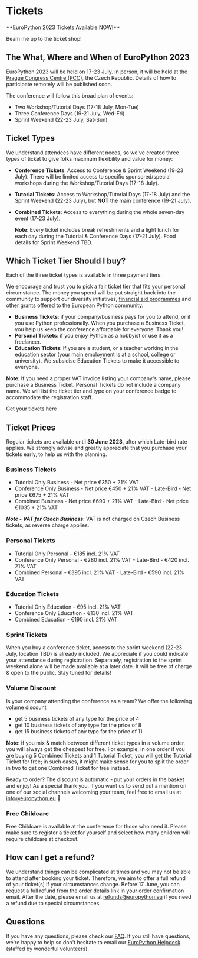 # Tickets

<div style={{textAlign: "center"}}>
**EuroPython 2023 Tickets Available NOW!**

  <ButtonLink href="https://pretix.eu/europython/ep2023/">Beam me up to the ticket shop!</ButtonLink>
</div>

## The What, Where and When of EuroPython 2023

EuroPython 2023 will be held on 17-23 July. In person, it will be held at
the [Prague Congress Centre (PCC)](https://www.praguecc.cz/en/homepage), the Czech Republic.
Details of how to participate remotely will be published soon.

The conference will follow this broad plan of events:

- Two Workshop/Tutorial Days (17-18 July, Mon-Tue)
- Three Conference Days (19-21 July, Wed-Fri)
- Sprint Weekend (22-23 July, Sat-Sun)

## Ticket Types

We understand attendees have different needs, so we've created three types of
ticket to give folks maximum flexibility and value for money:

- **Conference Tickets**: Access to Conference & Sprint Weekend (19-23 July).
  There will be limited access to specific sponsored/special workshops during
  the Workshop/Tutorial Days (17-18 July).
- **Tutorial Tickets**: Access to Workshop/Tutorial Days (17-18 July) and the
  Sprint Weekend (22-23 July), but **NOT** the main conference (19-21 July).
- **Combined Tickets**: Access to everything during the whole seven-day
  event (17-23 July).

  **Note**: Every ticket includes break refreshments and a light lunch for each day during the Tutorial & Conference Days (17-21 July). Food details for Sprint Weekend TBD.

## Which Ticket Tier Should I buy?

Each of the three ticket types is available in three payment tiers.

We encourage and trust you to pick a fair ticket tier that fits your personal
circumstance. The money you spend will be put straight back into the community
to support our diversity initiatives,
[financial aid programmes](https://ep2023.europython.eu/finaid) and
[other grants](https://www.europython-society.org/grants/)
offered to the European Python community.

- **Business Tickets**: if your company/business pays for you to attend, or if you use Python professionally. When you purchase a Business Ticket, you help us keep the conference affordable for everyone. Thank you!
- **Personal Tickets**: if you enjoy Python as a hobbyist or use it as a freelancer.
- **Education Tickets**: If you are a student, or a teacher working in the education sector (your main employment is at a school, college or university). We subsidise Education Tickets to make it accessible to everyone.

**Note**: If you need a proper VAT invoice listing your company's name, please
purchase a Business Ticket. Personal Tickets do not include a company name. We
will list the ticket tier and type on your conference badge to accommodate the
registration staff.

<ButtonLink href="https://pretix.eu/europython/ep2023/">Get your tickets here</ButtonLink>

## Ticket Prices

Regular tickets are available until **30 June 2023**, after which Late-bird rate applies. We strongly advise and greatly appreciate that you purchase your tickets early, to help us with the planning.

### Business Tickets

- Tutorial Only Business - Net price €350 + 21% VAT
- Conference Only Business - Net price €450 + 21% VAT
      - Late-Bird - Net price €675 + 21% VAT
- Combined Business - Net price €690 + 21% VAT
      - Late-Bird - Net price €1035 + 21% VAT

***Note - VAT for Czech Business***: VAT is not charged on Czech Business tickets, as reverse charge applies.

### Personal Tickets

- Tutorial Only Personal - €185 incl. 21% VAT
- Conference Only Personal - €280 incl. 21% VAT
      - Late-Bird - €420 incl. 21% VAT
- Combined Personal - €395 incl. 21% VAT
      - Late-Bird - €590 incl. 21% VAT

### Education Tickets

- Tutorial Only Education - €95 incl. 21% VAT
- Conference Only Education - €130 incl. 21% VAT
- Combined Education - €190 incl. 21% VAT

### Sprint Tickets
When you buy a conference ticket, access to the sprint weekend (22-23 July, location TBD) is already included. We appreciate if you could indicate your attendance during registration. Separately, registration to the sprint weekend alone will be made available at a later date. It will be free of charge & open to the public. Stay tuned for details!

### Volume Discount

 Is your company attending the conference as a team? We offer the following volume discount

  - get 5 business tickets of any type for the price of 4
  - get 10 business tickets of any type for the price of 8
  - get 15 business tickets of any type for the price of 11

 **Note**: if you mix & match between different ticket types in a volume order, you will always get the cheapest for free. For example, in one order if you are buying 5 Combined Tickets and 1 Tutorial Ticket, you will get the Tutorial Ticket for free; in such cases, it might make sense for you to split the order in two to get one Combined Ticket for free instead.

Ready to order? The discount is automatic - put your orders in the basket and enjoy! As a special thank you, if you want us to send out a mention on one of our social channels welcoming your team, feel free to email us at [info@europython.eu](mailto:info@europython.eu) 👐


### Free Childcare

Free Childcare is available at the conference for those who need it. Please make sure to register a ticket for yourself and select how many children will require childcare at checkout.


<!-- ### Online Tickets

To be announced later.

[Subscribe to our newsletter](https://blog.europython.eu/#/portal/signup) to
keep in the know! -->

## How can I get a refund?
We understand things can be complicated at times and you may not be able to attend after booking your ticket. Therefore, we aim to offer a full refund of your ticket(s) if your circumstances change. Before 17 June, you can request a full refund from the order details link in your order confirmation email. After the date, please email us at [refunds@europython.eu](mailto:refunds@europython.eu) if you need a refund due to special circumstances.

## Questions
If you have any questions, please check our [FAQ](/faq). If you still have questions, we're happy to help so don't hesitate to email our [EuroPython Helpdesk](mailto:helpdesk@europython.eu) (staffed by wonderful
volunteers).
